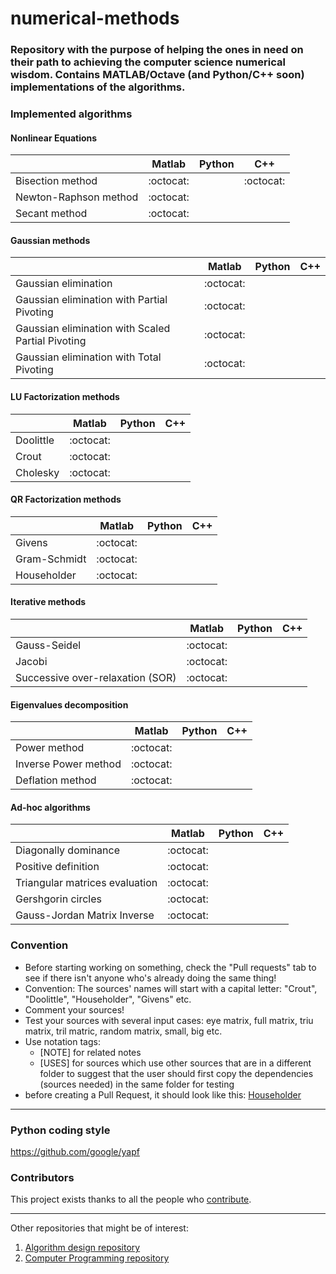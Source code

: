 # numerical-methods
### Repository with the purpose of helping the ones in need on their path to achieving the computer science numerical wisdom. Contains MATLAB/Octave (and Python/C++ soon) implementations of the algorithms.

### Implemented algorithms

#### Nonlinear Equations

| | Matlab | Python | C++ |
| --- | --- | --- | --- |
| Bisection method| :octocat: | |:octocat: |
| Newton-Raphson method | :octocat: | | |
| Secant method | :octocat: | | |

#### Gaussian methods

| |Matlab|Python|C++|
|---|---|---|---|
|Gaussian elimination|:octocat:|||
|Gaussian elimination with Partial Pivoting|:octocat:|||
|Gaussian elimination with Scaled Partial Pivoting|:octocat:|||
|Gaussian elimination with Total Pivoting|:octocat:|||

#### LU Factorization methods

| |Matlab|Python|C++|
|---|---|---|---|
|Doolittle|:octocat:|||
|Crout|:octocat:|||
|Cholesky|:octocat:|||

#### QR Factorization methods

| |Matlab|Python|C++|
|---|---|---|---|
|Givens|:octocat:|||
|Gram-Schmidt|:octocat:|||
|Householder|:octocat:|||

#### Iterative methods

| |Matlab|Python|C++|
|---|---|---|---|
|Gauss-Seidel|:octocat:|||
|Jacobi|:octocat:|||
|Successive over-relaxation (SOR)|:octocat:|||

#### Eigenvalues decomposition

| |Matlab|Python|C++|
|---|---|---|---|
|Power method|:octocat:|||
|Inverse Power method|:octocat:|||
|Deflation method|:octocat:|||

#### Ad-hoc algorithms

| |Matlab|Python|C++|
|---|---|---|---|
|Diagonally dominance|:octocat:|||
|Positive definition|:octocat:|||
|Triangular matrices evaluation|:octocat:|||
|Gershgorin circles|:octocat:|||
|Gauss-Jordan Matrix Inverse|:octocat:|||

### Convention

- Before starting working on something, check the "Pull requests" tab to see if there isn't anyone who's already doing the same thing!
- Convention: The sources' names will start with a capital letter: "Crout", "Doolittle", "Householder", "Givens" etc.
- Comment your sources!
- Test your sources with several input cases: eye matrix, full matrix, triu matrix, tril matric, random matrix, small, big etc.
- Use notation tags:
	- [NOTE] for related notes
	- [USES] for sources which use other sources that are in a different folder to suggest that the user should first copy the dependencies (sources needed) in the same folder for testing 
- before creating a Pull Request, it should look like this: [Householder](https://github.com/radusqrt/help-the-kids/blob/master/MN/Algoritmi/QR/Householder/Householder.m)

-------------------------------------------------------------------------------------------------

### Python coding style
https://github.com/google/yapf

### Contributors

This project exists thanks to all the people who <a href="https://github.com/radusqrt/numerical-methods/graphs/contributors">contribute</a>.

-------------------------------------------------------------------------------------------------

Other repositories that might be of interest:
1. [Algorithm design repository](https://github.com/radusqrt/algorithm-design)
2. [Computer Programming repository](https://github.com/radusqrt/computer-programming)
